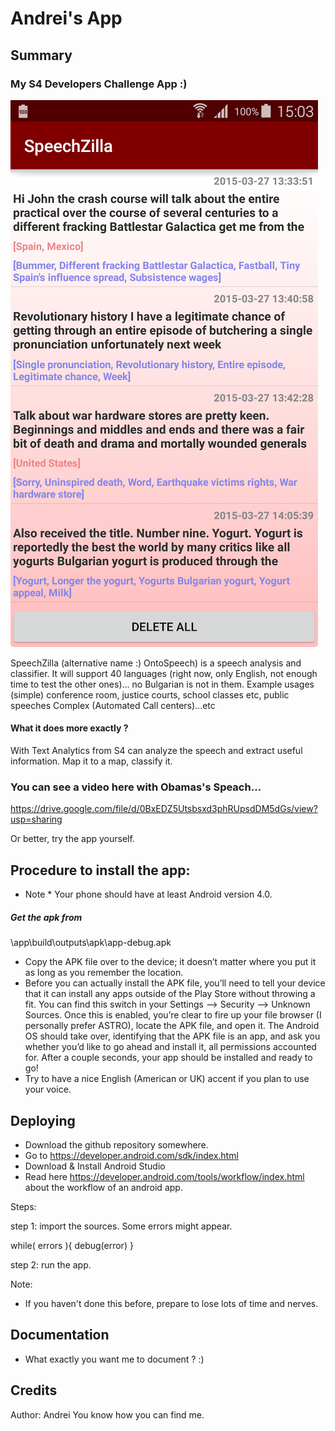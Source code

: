 Andrei's App
==================

Summary
-------

### My S4 Developers Challenge App :)


![alt text](https://raw.githubusercontent.com/Ontotext-AD/S4-challenge/master/2015-03/AndreiD/screenshot.png "How the app looks 1")


SpeechZilla (alternative name :) OntoSpeech) is a speech analysis and classifier.  It will support 40 languages (right now, only English, not enough time to test the other ones)... no Bulgarian is not in them.
Example usages (simple) conference room, justice courts, school classes etc, public speeches
Complex (Automated Call centers)...etc

#### What it does more exactly ? 

With Text Analytics from S4 can analyze the speech and extract useful information. Map it to a map, classify it.

### You can see a video here with Obamas's Speach... 

https://drive.google.com/file/d/0BxEDZ5Utsbsxd3phRUpsdDM5dGs/view?usp=sharing

Or better, try the app yourself.

Procedure to install the app:
-----

* Note * Your phone should have at least Android version 4.0.
 
##### Get the apk from
 \app\build\outputs\apk\app-debug.apk
 
- Copy the APK file over to the device; it doesn’t matter where you put it as long as you remember the location.
- Before you can actually install the APK file, you’ll need to tell your device that it can install any apps outside of the Play Store without throwing a fit. You can find this switch in your Settings –> Security –> Unknown Sources. Once this is enabled, you’re clear to fire up your file browser (I personally prefer ASTRO), locate the APK file, and open it. The Android OS should take over, identifying that the APK file is an app, and ask you whether you’d like to go ahead and install it, all permissions accounted for. After a couple seconds, your app should be installed and ready to go!
- Try to have a nice English (American or UK) accent if you plan to use your voice. 


Deploying
-------

- Download the github repository somewhere.
- Go to https://developer.android.com/sdk/index.html
- Download & Install Android Studio
- Read here https://developer.android.com/tools/workflow/index.html about the workflow of an android app.

Steps:

step 1: import the sources. Some errors might appear.

while( errors ){
 debug(error)
}

step 2: run the app. 

Note:
 - If you haven't done this before, prepare to lose lots of time and nerves.
  


Documentation
-------

- What exactly you want me to document ? :)





Credits
-------


Author: Andrei
You know how you can find me.



